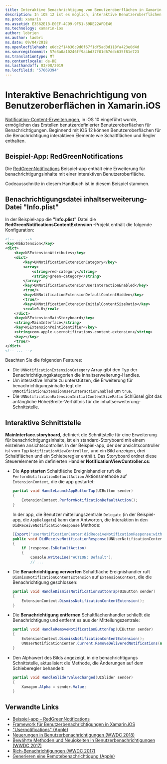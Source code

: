 ```yaml
---
title: Interaktive Benachrichtigung von Benutzeroberflächen in Xamarin.iOS
description: In iOS 12 ist es möglich, interaktive Benutzeroberflächen für lokale und remote-Benachrichtigungen zu erstellen. Dieses Handbuch beschreibt, wie diese Funktionen mit Xamarin.iOS verwendet wird.
ms.prod: xamarin
ms.assetid: E3562E1B-E0EF-4C99-9F51-59DE22AFDE46
ms.technology: xamarin-ios
author: lobrien
ms.author: laobri
ms.date: 09/04/2018
ms.openlocfilehash: e6dc2f14b36c9d6f67f1df5ad3d118fa423e0d4d
ms.sourcegitcommit: 57e8a0a10246ff9a4bd37f01d67ddc635f81e723
ms.translationtype: MT
ms.contentlocale: de-DE
ms.lasthandoff: 03/08/2019
ms.locfileid: "57669394"
---
```

# <a name="interactive-notification-user-interfaces-in-xamarinios"></a>Interaktive Benachrichtigung von Benutzeroberflächen in Xamarin.iOS

[Notification-Content-Erweiterungen](~/ios/platform/user-notifications/advanced-user-notifications.md), in iOS 10 eingeführt wurde, ermöglichen das Erstellen benutzerdefinierter Benutzeroberflächen für Benachrichtigungen. Beginnend mit iOS 12 können Benutzeroberflächen für die Benachrichtigung interaktiven Elemente wie Schaltflächen und Regler enthalten.

## <a name="sample-app-redgreennotifications"></a>Beispiel-App: RedGreenNotifications

Die [RedGreenNotifications](https://developer.xamarin.com/samples/monotouch/iOS12/RedGreenNotifications) Beispiel-app enthält eine Erweiterung für benachrichtigungsinhalte mit einer interaktiven Benutzeroberfläche.

Codeausschnitte in diesem Handbuch ist in diesem Beispiel stammen.

## <a name="notification-content-extension-infoplist-file"></a>Benachrichtigungsdatei inhaltserweiterung-Datei "Info.plist"

In der Beispiel-app die **"Info.plist"** Datei die **RedGreenNotificationsContentExtension** -Projekt enthält die folgende Konfiguration:

```xml
<!-- ... -->
<key>NSExtension</key>
<dict>
    <key>NSExtensionAttributes</key>
    <dict>
        <key>UNNotificationExtensionCategory</key>
        <array>
            <string>red-category</string>
            <string>green-category</string>
        </array>
        <key>UNNotificationExtensionUserInteractionEnabled</key>
        <true/>
        <key>UNNotificationExtensionDefaultContentHidden</key>
        <true/>
        <key>UNNotificationExtensionInitialContentSizeRatio</key>
        <real>0.6</real>
    </dict>
    <key>NSExtensionMainStoryboard</key>
    <string>MainInterface</string>
    <key>NSExtensionPointIdentifier</key>
    <string>com.apple.usernotifications.content-extension</string>
    <key></key>
    <true/>
</dict>
<!-- ... -->
```

Beachten Sie die folgenden Features:

- Die `UNNotificationExtensionCategory` Array gibt den Typ der Benachrichtigungskategorien die inhaltserweiterung-Handles.
- Um interaktive Inhalte zu unterstützen, die Erweiterung für benachrichtigungsinhalte legt die `UNNotificationExtensionUserInteractionEnabled` um `true`.
- Die `UNNotificationExtensionInitialContentSizeRatio` Schlüssel gibt das anfängliche Höhe/Breite-Verhältnis für die inhaltserweiterung-Schnittstelle.

## <a name="interactive-interface"></a>Interaktive Schnittstelle

**MainInterface.storyboard**, definiert die Schnittstelle für eine Erweiterung für benachrichtigungsinhalte, ist ein standard-Storyboard mit einem einzelnen ansichtscontroller. In der Beispiel-app, der der ansichtscontroller ist vom Typ `NotificationViewController`, und ein Bild anzeigen, drei Schaltflächen und ein Schieberegler enthält. Das Storyboard ordnet diese Steuerelemente im definierten Handler **NotificationViewController.cs**:

- Die **App starten** Schaltfläche Ereignishandler ruft die `PerformNotificationDefaultAction` Aktionsmethode auf `ExtensionContext`, die die app gestartet:

    ```csharp
    partial void HandleLaunchAppButtonTap(UIButton sender)
    {
        ExtensionContext.PerformNotificationDefaultAction();
    }
    ```

    In der app, die Benutzer mitteilungszentrale `Delegate` (in der Beispiel-app, die `AppDelegate`) kann dann Antworten, die Interaktion in den `DidReceiveNotificationResponse` Methode:

    ```csharp
    [Export("userNotificationCenter:didReceiveNotificationResponse:withCompletionHandler:")]
    public void DidReceiveNotificationResponse(UNUserNotificationCenter center, UNNotificationResponse response, System.Action completionHandler)
    {
        if (response.IsDefaultAction)
        {
            Console.WriteLine("ACTION: Default");
            // ...
    ```

- Die **Benachrichtigung verwerfen** Schaltfläche Ereignishandler ruft `DismissNotificationContentExtension` auf `ExtensionContext`, die die Benachrichtigung geschlossen:

    ```csharp
    partial void HandleDismissNotificationButtonTap(UIButton sender)
    {
        ExtensionContext.DismissNotificationContentExtension();
    }
    ```

- Die **Benachrichtigung entfernen** Schaltflächenhandler schließt die Benachrichtigung und entfernt es aus der Mitteilungszentrale:

    ```csharp
    partial void HandleRemoveNotificationButtonTap(UIButton sender)
    {
        ExtensionContext.DismissNotificationContentExtension();
        UNUserNotificationCenter.Current.RemoveDeliveredNotifications(new string[] { notification.Request.Identifier });
    }
    ```

- Den Alphawert des Bilds angezeigt, in die benachrichtigungs Schnittstelle, aktualisiert die Methode, die Änderungen auf dem Schieberegler behandelt:

    ```csharp
    partial void HandleSliderValueChanged(UISlider sender)
    {
        Xamagon.Alpha = sender.Value;
    }
    ```

## <a name="related-links"></a>Verwandte Links

- [Beispiel-app – RedGreenNotifications](https://developer.xamarin.com/samples/monotouch/iOS12/RedGreenNotifications)
- [Framework für Benutzerbenachrichtigungen in Xamarin.iOS](~/ios/platform/user-notifications/index.md)
- ["Usernotifications" (Apple)](https://developer.apple.com/documentation/usernotifications?language=objc)
- [Neuerungen in Benutzerbenachrichtigungen (WWDC 2018)](https://developer.apple.com/videos/play/wwdc2018/710/)
- [Bewährte Methoden und Neuigkeiten in Benutzerbenachrichtigungen (WWDC 2017)](https://developer.apple.com/videos/play/wwdc2017/708/)
- [Rich-Benachrichtigungen (WWDC 2017)](https://developer.apple.com/videos/play/wwdc2017/817/)
- [Generieren eine Remotebenachrichtigung (Apple)](https://developer.apple.com/documentation/usernotifications/setting_up_a_remote_notification_server/generating_a_remote_notification)
